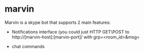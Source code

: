 # marvin 
Marvin is a skype bot that supports 2 main features:
* Notifications interface (you could just HTTP GET\POST to http://[marvin-host]:[marvin-port]/ with grp=<room_id>&msg=<mesage text>
- chat commands
